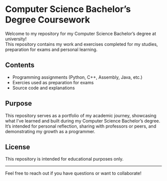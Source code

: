 # Computer Science Bachelor’s Degree Coursework

Welcome to my repository for my Computer Science Bachelor’s degree at university!  
This repository contains my work and exercises completed for my studies, preparation for exams and personal learning.

## Contents

- Programming assignments (Python, C++, Assembly, Java, etc.)
- Exercies used as preparation for exams
- Source code and explanations

## Purpose

This repository serves as a portfolio of my academic journey, showcasing what I’ve learned and built during my Computer Science Bachelor’s degree.  
It’s intended for personal reflection, sharing with professors or peers, and demonstrating my growth as a programmer.

## License

This repository is intended for educational purposes only.

---

Feel free to reach out if you have questions or want to collaborate!
